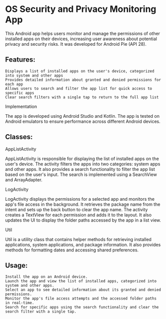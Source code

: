 # OS Security and Privacy Monitoring App

This Android app helps users monitor and manage the permissions of other installed apps on their devices, increasing user awareness about potential privacy and security risks. It was developed for Android Pie (API 28).

## Features:

    Displays a list of installed apps on the user's device, categorized into system and other apps
    Provides detailed information about granted and denied permissions for each app
    Allows users to search and filter the app list for quick access to specific apps
    Clear search filters with a single tap to return to the full app list

Implementation

The app is developed using Android Studio and Kotlin. The app is tested on Android emulators to ensure performance across different Android devices.

## Classes:

AppListActivity

AppListActivity is responsible for displaying the list of installed apps on the user's device. The activity filters the apps into two categories: system apps and other apps. It also provides a search functionality to filter the app list based on the user's input. The search is implemented using a SearchView and ArrayAdapter.

LogActivity

LogActivity displays the permissions for a selected app and monitors the app's file access in the background. It retrieves the package name from the intent and sets up the back button to clear the app name. The activity creates a TextView for each permission and adds it to the layout. It also updates the UI to display the folder paths accessed by the app in a list view.

Util

Util is a utility class that contains helper methods for retrieving installed applications, system applications, and package information. It also provides methods for formatting dates and accessing shared preferences.

## Usage:

    Install the app on an Android device.
    Launch the app and view the list of installed apps, categorized into system and other apps.
    Select an app to see detailed information about its granted and denied permissions.
    Monitor the app's file access attempts and the accessed folder paths in real-time.
    Search for specific apps using the search functionality and clear the search filter with a single tap.

